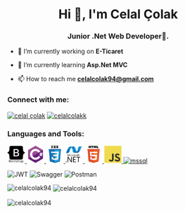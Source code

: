 <h1 align="center">Hi 👋, I'm Celal Çolak</h1>
<h3 align="center">Junior .Net Web Developer🌟.</h3>

- 🔭 I’m currently working on **E-Ticaret**

- 🌱 I’m currently learning **Asp.Net MVC**

- 📫 How to reach me **celalcolak94@gmail.com**

<h3 align="left">Connect with me:</h3>
<p align="left">
<a href="https://linkedin.com/in/celal-çolak-5aa110264" target="blank"><img align="center" src="https://raw.githubusercontent.com/rahuldkjain/github-profile-readme-generator/master/src/images/icons/Social/linked-in-alt.svg" alt="celal çolak" height="30" width="40" /></a>
<a href="https://instagram.com/celalcolakk" target="blank"><img align="center" src="https://raw.githubusercontent.com/rahuldkjain/github-profile-readme-generator/master/src/images/icons/Social/instagram.svg" alt="celalcolakk" height="30" width="40" /></a>
</p>

<h3 align="left">Languages and Tools:</h3>
<p align="left"> <a href="https://getbootstrap.com" target="_blank" rel="noreferrer"> <img src="https://raw.githubusercontent.com/devicons/devicon/master/icons/bootstrap/bootstrap-plain-wordmark.svg" alt="bootstrap" width="40" height="40"/> </a> <a href="https://www.w3schools.com/cs/" target="_blank" rel="noreferrer"> <img src="https://raw.githubusercontent.com/devicons/devicon/master/icons/csharp/csharp-original.svg" alt="csharp" width="40" height="40"/> </a> <a href="https://www.w3schools.com/css/" target="_blank" rel="noreferrer"> <img src="https://raw.githubusercontent.com/devicons/devicon/master/icons/css3/css3-original-wordmark.svg" alt="css3" width="40" height="40"/> </a> <a href="https://dotnet.microsoft.com/" target="_blank" rel="noreferrer"> <img src="https://raw.githubusercontent.com/devicons/devicon/master/icons/dot-net/dot-net-original-wordmark.svg" alt="dotnet" width="40" height="40"/> </a> <a href="https://www.w3.org/html/" target="_blank" rel="noreferrer"> <img src="https://raw.githubusercontent.com/devicons/devicon/master/icons/html5/html5-original-wordmark.svg" alt="html5" width="40" height="40"/> </a> <a href="https://developer.mozilla.org/en-US/docs/Web/JavaScript" target="_blank" rel="noreferrer"> <img src="https://raw.githubusercontent.com/devicons/devicon/master/icons/javascript/javascript-original.svg" alt="javascript" width="40" height="40"/> </a> <a href="https://www.microsoft.com/en-us/sql-server" target="_blank" rel="noreferrer"> <img src="https://www.svgrepo.com/show/303229/microsoft-sql-server-logo.svg" alt="mssql" width="40" height="40"/> </a> </p>
<p>
<img src="https://img.shields.io/badge/JWT-black?style=for-the-badge&amp;logo=JSON%20web%20tokens" alt="JWT">
<img src="https://img.shields.io/badge/-Swagger-%23Clojure?style=for-the-badge&amp;logo=swagger&amp;logoColor=white" alt="Swagger">
<img src="https://img.shields.io/badge/Postman-FF6C37?style=for-the-badge&amp;logo=postman&amp;logoColor=white" alt="Postman">
</p>

<p><img align="left" src="https://github-readme-stats.vercel.app/api/top-langs?username=celalcolak94&show_icons=true&locale=en&layout=compact" alt="celalcolak94" /></p>

<p>&nbsp;<img align="center" src="https://github-readme-stats.vercel.app/api?username=celalcolak94&show_icons=true&locale=en" alt="celalcolak94" /></p>

<p><img align="center" src="https://github-readme-streak-stats.herokuapp.com/?user=celalcolak94&" alt="celalcolak94" /></p>
